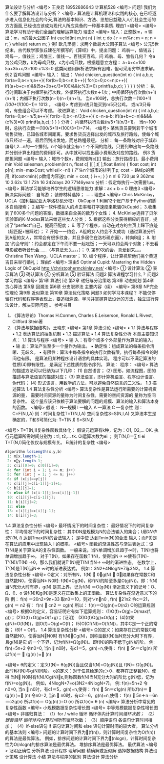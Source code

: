 算法设计与分析
 <编号> 
 王良君 
 18952886643 
 计算机528 
 <编号> 
 问题1 
 我们为什么要了解算法设计与分析？ 
 <编号> 
 算法是计算机理论和实践的核心, 在已经逐步进入信息化社会的今天,算法的基本知识、方法、思想日益融入人们社会生活的方方面面,已经也应该成为现代人所应具备的一种基本素质. 
 理由1 
 <编号> 
 <编号> 
 算法学习有助于我们全面的理解运算能力 
 理由2 
 <编号> 
 输入：正整数m，n 
 输出：m，n的最大公因子 
 Int euclid(int m,int n) 
 { 
 int r; 
 do { 
 r = m%n; 
 m = n; 
 n = r; 
 } while(r) 
 return m; 
 } 
 例1 欧几里德：求两个数最大公因子算法 
 <编号> 
 公元5世纪末，古代数学家张丘建在所撰写的《算经》中，提出问题： 
 鸡翁一，值钱五；鸡母一，值钱三；鸡雏三，值钱一。百钱买百鸡，问 
 鸡翁、母、雏各几何？ 
 令a为公鸡只数，b为母鸡只数，c为小鸡只数，根据题意立方程： 
 a+b+c=100 
 5a+3b+c/3=100 
 c%3=0 
 这类问题用解析法求解有困难，但可采用穷举法求解。 
 例2 百鸡问题 
 <编号> 
 输入： 
 输出： 
 Void chicken_question(int n) 
 { int a,b,c; 
 for(a=0;a<=n;a++){ 
 for(b=0;b<=n;b++){ 
 for(c=0;c<=n;c++){ 
 if((a+b+c=n)&&(5*a+3*b+c/3=100)&&(c%3)=0) 
 printf(a,b,c); 
 } } } } 
 分析： 
 执行时间取决于内循环执行次数。外循环执行次数n＋1次；中间循环执行次数(n+1)(n+1)；内循环执行次数(n+1)(n+1)(n+1)。 
 当n=100时，总执行次数＝(100+1)*(100+1)*(100+1)= 1013 。 
 <编号> 
 考虑到n钱只能买到n/5只公鸡， 或n/3只母鸡，有些组合可以不考虑。 
 改进算法： 
 Void chicken_question(int n) 
 { int a,b,c; 
 for(a=0;a<=n/5;a++){ 
 for(b=0;b<=n/3;b++){ 
 c=n-a-b; 
 if((a+b+c=n)&&&&(c%3)=0) 
 printf(a,b,c); 
 } } } 
 分析： 
 内循环执行次数(n/5+1)(n/3+1)。 
 当n=100时，总执行次数＝(100/5+1)*(100/3+1)=714。 
 <编号> 
 某售货员要到若干个城市销售货物，已知各城市间距离，要求售货员选择出发的城市及旅行路线，使每个城市只经过一遍，最后回到出发地，而总路程最短。 
 分析： 
 每一条路线对应于城市编号1,2…n的一个排列。n个城市就会有n！个不同的路线，只要列举出每一条路线并分别计算出相应的费用即可。从中就可以找出最小费用及对应的路线。 
 例3 货郎担问题 
 <编号> 
 输入：城市个数n，费用矩阵c[][] 
 输出：旅行路线t[]，最小费用min 
 Void salesman_problem(int n, 
 float c[ ][ ],t[ ],float &min) 
 { float cost; 
 int p[n]; 
 min=maxCost; 
 while(i<=n!) { 
 产生n个城市的排列于p; 
 cost = 路线p的费用; 
 if(cost<min){ 
 p数组内容送t; 
 min = cost; } 
 i++; 
 } 
 } 
 n 
 n! 
 6 
 720 μs 
 9 
 362ms 
 10 
 3.62s 
 13 
 1.72h 
 16 
 242days 
 20 
 77146years 
 分析：假定每执行一次需要1μs。 
 <编号> 
 算法学习能够培养学生的逻辑思维能力 
 求解：ax + b = 0 
 理由3 
 <编号> 
 解决实际问题： 
 自驾游； 
 装修材料选择； 
 …… 
 理由4 
 <编号> 
 Chris McKinlay， UCLA（加利福尼亚大学洛杉矶分校） 
 OkCupid 
 1.利用12个账户基于Python的脚本自动搜索； 
 2.编写一软件模拟人的点击率和打字速度来欺骗OkCupid； 
 3.收集到了600多个问题的答案，数据来自全美的数万个女性； 
 4. McKinlay选择了贝尔实验室的K-Modes算法来给这些女人分类； 
 5. 根据这些分类获得相应的喜好，提出了“perfect”自己，提高匹配度； 
 6. 写了个程序，自动在对方的主页上踩下痕迹（超匹配+被踩过）； 
 7. 开始一一约会，A组的女人约会不太成功（通过算法分析到A组的女人，常常会有很多纹身，并且多居住在洛杉矶东面），转向B组； 
 8. 附加“约会守则”：约会都定在下午而不要一起吃饭；一天可以约会两个对象；不去看电影或者听音乐会……（与算法无关。。。）； 
 9. 第89次约会，真爱到来。。。Christine Tien Wang，UCLA master； 
 10. 编个程序，让计算机帮他们挑个黄道吉日来举行婚礼； 
 理由5 
 <编号> 
 理由5 
 Optimal Cupid: Mastering the Hidden Logic of OkCupid 
 http://christophermckinlay.net/ 
 <编号> 
 ① 设计算法 
 ② 表示算法 
 ③ 确认算法 
 ④ 分析算法 
 ⑤ 验证算法 
 问题2 算法课程学习什么？ 
问题2 学习内容
 <编号> 
 第1章 算法引论 
 第2章 递归与分治策略 
 第3章 动态规划 
 第4章 贪心算法 
 第5章 回溯法 
 第6章 分支限界法 
主要内容（续）
 <编号> 
 第8章 NP完全性理论 
 第9章 近似算法 
 第10章 算法优化策略 
问题3 如何学习本课程？
 不能仅停留在代码和程序等表现上，要追根溯源，学习并掌握算法设计的方法，独立进行算法设计，解决实际问题 。 
 参考书目 
 1. 《算法导论》Thomas H.Cormen, Charles E.Leiserson, Ronald L.Rivest, Clifford Stein著 
 2. 《算法与数据结构》，王晓东 
 <编号> 
第1章 算法引论
 <编号> 
▪ 1.1 算法与程序 
▪ 1.2 表达算法的抽象机制 
▪ 1.3 描述算法 
▪ 1.4 算法复杂性分析 
 本章主要知识点： 
1.1 算法与程序
 <编号> 
▪ 输 入：有零个或多个外部量作为算法的输入。 
▪ 输 出：算法产生至少一个量作为输出。 
▪ 确定性：组成算法的每条指令清晰、无歧义。 
▪ 有限性：算法中每条指令的执行次数有限，执行每条指令的时间也有限。 
 是算法用某种程序设计语言的具体实现。 
 程序可以不满足算法的性质(4)即有限性。 
 是满足下述性质的指令序列。 
 算法： 
 程序： 
 <编号> 
 算法的描述方法可以归纳为以下几种： 
 (1) 自然语言； (2) 图形，如流程图，图的描述与算法语言的描述对应； (3) 算法语言，即计算机语言、程序设计语言、伪代码； (4) 形式语言，用数学的方法，可以避免自然语言的二义性。 
 1.3 描述算法 
1.4 算法复杂性分析
 <编号> 
 算法复杂性是算法运行所需要的计算机资源的量， 
 需要时间资源的量称为时间复杂性，需要的空间资源的 
 量称为空间复杂性。 
 这个量应该只依赖于算法要解的问题的规模、算法的输入和算法本身的函数。 
 <编号> 
 假设： N—规模 
 I —输入 
 A —算法 
 C —复杂性 
 则：C=F(N,I,A) 
 则：时间复杂性T=T(N,I,A) 
 空间复杂性S=S(N,I,A) 
 又算法本生是确定的，T和S可简化为: 
 T=T(N,I) 
 S=S(N,I) 
 
 <编号> 
 T=T(N,I)复杂性函数具体化： 
 假设元运算有k种，记为：O1, O2,… OK. 
 执行元运算所需时间分别为：t1, t2,… tk. 
 Oi运算次数为ei ； 则T(N,I)＝∑ ti ei 
 T=T(N,I)简化仅仅与规模有关。 
 Ei统计的复杂性 
 <编号> 
```java
Algorithm lcsLength(x,y,b) 
 1: mx.length-1; 
 2: ny.length-1; 
 3: c[i][0]=0; c[0][i]=0; 
 4: for (int i = 1; i <= m; i++) 
 5: for (int j = 1; j <= n; j++) 
 6: if (x[i]==y[j]) 
 7: c[i][j]=c[i-1][j-1]+1; 
 8: b[i][j]=1; 
 9: else if (c[i-1][j]>=c[i][j-1]) 
 10: c[i][j]=c[i-1][j]; 
 11: b[i][j]=2; 
 12: else 
 13: c[i][j]=c[i][j-1]; 
 14: b[i][j]=3; 
```

1.4 算法复杂性分析
 <编号> 
 最坏情况下的时间复杂性： 
 最好情况下的时间复杂性： 
 平均情况下的时间复杂性： 
 其中DN是规模为N的合法输入的集合；I*是DN中使T(N, I*) 
 达到Tmax(N)的合法输入； 是中使 达到Tmin(N)的合法 
 输入；而P(I)是在算法的应用中出现输入 I 的概率。 
 <编号> 
 函数的渐进性态与渐进表达式：设T(N)是关于算法A的复杂性函数。 
 一般来说，当N单调增加且趋于∞时，T(N)也将单调增加趋于∞。 
 对于T(N)，如果存在函数T'(N)，使得当N→ ∞使有(T(N)-T'(N))/T(N) →0，那么我们就说T'(N)是T(N)当N→ ∞时的渐进性态。 
 在数学上，T'(N)是T(N)当N→ ∞时的渐进表达式。 
 例如：3N2+4NlogN+7与3N2。 
 1.4 算法复杂性分析 
 <编号> 
 O定义：对所有N，f(N)  0，g(N)  0，如果存在常数C和自然数N0，使得当N≥ N0时: f(N)≤Cg(N)，称f(N)的阶至多是O(g(N))。即：f(N)当N充分大时有界，g(N) 是其上界，记为f(N) ＝O(g(N)) 
 渐近意义下的记号：O、Ω、θ、o 
 设f(N)和g(N)是定义在正数集上的正函数。 
 算法复杂性在渐近意义下的阶 
 例： f(n) ＝20n2+9n+33 
 取n0＝10，则对∨nn0 , f(n) 21n2 
 令c＝21， g(n) ＝ n2 
 有： f(n)  cn2 ＝ cg(n) 
 所以： f(n)＝O(g(n))=O(n2) 
O的运算规则
 <编号> 
 根据O的定义，容易证明它有如下运算规则： 
 (1)O(f)+O(g)=O(max(f, g))； 
 (2)O(f)+O(g)=O(f+g)；（证明） 
 (3)O(f)O(g)=O(fg)； 
 (4)如果g(N)=O(f(N))，则O(f)+O(g)=O(f)； 
 (5)O(Cf(N))=O(f(N))，其中C是一个正的常数； 
 (6)f = O(f)。 
1.4 算法复杂性分析
 <编号> 
 Ω的定义：如果存在正的常数C和自然数N0，使得当NN0时 
 有f(N)Cg(N)，则称函数f(N)当N充分大时下有界，且g(N)是它 
 的一个下界，记为f(N)=Ω(g(N))。即f(N)的阶不低于g(N)的阶。 
 例: f(n)=5n+2 
 令n0=0, 当n  n0时，有c1＝5，g(n)=n,使得： 
 f(n)  5n＝c1g(n) 
 所以f(n)＝  (g(n) )= (n) 
 
 <编号> 
 θ的定义：定义f(N)= θ(g(N))当且仅当f(N)=O(g(N))且 
 f(N)= Ω(g(N))。此时称f(N)与g(N)同阶。 
 o的定义：对于任意给定的ε＞0，都存在正整数N0，使得 
 当N N0时有f(N)/Cg(N)ε,则称函数f(N)当N充分大时的阶比 
 g(N)低，记为f(N)=o(g(N))。 
 例如，4NlogN+7=o(3N2+4NlogN+7)。 
 例: f(n)=5n+2 
 令n0=0, 当n  n0时，有c1＝5，g(n)=n,使得： 
 f(n)  5n＝c1g(n) 
 所以f(n)＝  (g(n) )= (n) 
 令n0=2, 当n  n0时，有c2＝6，g(n)=n,使得： 
 f(n)  5n＋n＝6n＝c2g(n) 
 所以f(n)＝ O(g(n) )=O (n) 所以f(n)= θ (n) 
 <编号> 
 算法分析中常见的复杂性函数 
 <编号> 
 小规模数据复杂性增长图 
 <编号> 
 中等规模数据复杂性增长图 
 <编号> 
 非递归算法： 
 （1）for / while 循环 
 循环体内计算时间*循环次数； 
 （2）嵌套循环 
 循环体内计算时间*所有循环次数； 
 （3）顺序语句 
 各语句计算时间相加； 
 （4）if-else语句 
 if 语句计算时间和 else 语句计算时间的较大者。 
 算法分析的基本法则 
 <编号> 
 问题的计算时间下界为(f(n))，则计算时间复杂性为O(f(n))的算法是最优算法。 
 例如，排序问题的计算时间下界为(nlogn)，计算时间复杂性为O(nlogn)的排序算法是最优算法。 
 堆排序算法是最优算法。 
 最优算法 
 <编号> 
 证明正确性 
 分析算法 
 设计程序 
 理解问题 
 精确解或近似解 
 选择数据结构 
 算法设计策略 
 设计算法 
 小结 
 算法与程序的区别 
 算法设计 
 算法分析 
